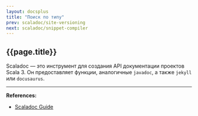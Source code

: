 ```yaml
---
layout: docsplus
title: "Поиск по типу"
prev: scaladoc/site-versioning
next: scaladoc/snippet-compiler
---
```


## {{page.title}}

Scaladoc — это инструмент для создания API документации проектов Scala 3. 
Он предоставляет функции, аналогичные `javadoc`, а также `jekyll` или `docusaurus`.


---

**References:**
- [Scaladoc Guide](https://docs.scala-lang.org/scala3/guides/scaladoc/search-engine.html)
